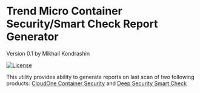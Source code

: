 # Trend Micro Container Security/Smart Check Report Generator

Version 0.1
by Mikhail Kondrashin

[![License](https://img.shields.io/badge/License-Apache%202-blue.svg)](https://opensource.org/licenses/Apache-2.0)

This utility provides ability to generate reports on last scan of two following products:
[CloudOne Container Security](https://www.trendmicro.com/en_my/business/products/hybrid-cloud/cloud-one-container-image-security.html) and 
[Deep Security Smart Check](https://deep-security.github.io/smartcheck-docs/admin_docs/admin.html)

